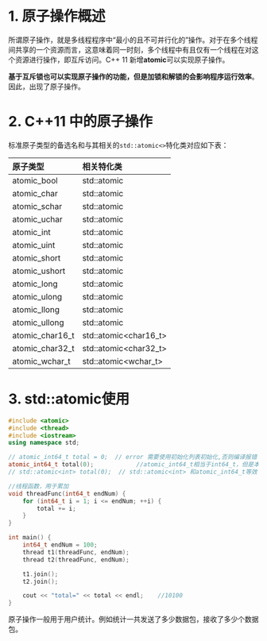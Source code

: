 # 1. 原子操作概述

所谓原子操作，就是多线程程序中“最小的且不可并行化的”操作。对于在多个线程间共享的一个资源而言，这意味着同一时刻，多个线程中有且仅有一个线程在对这个资源进行操作，即互斥访问。C++ 11 新增**atomic**可以实现原子操作。

**基于互斥锁也可以实现原子操作的功能，但是加锁和解锁的会影响程序运行效率**。因此，出现了原子操作。

# 2. C++11 中的原子操作

 标准原子类型的备选名和与其相关的`std::atomic<>`特化类对应如下表：

| 原子类型        | 相关特化类                      |
| :-------------- | :------------------------------ |
| atomic_bool     | std::atomic<bool>               |
| atomic_char     | std::atomic<char>               |
| atomic_schar    | std::atomic<signed char>        |
| atomic_uchar    | std::atomic<unsigned char>      |
| atomic_int      | std::atomic<int>                |
| atomic_uint     | std::atomic<unsigned>           |
| atomic_short    | std::atomic<short>              |
| atomic_ushort   | std::atomic<unsigned short>     |
| atomic_long     | std::atomic<long>               |
| atomic_ulong    | std::atomic<unsigned long>      |
| atomic_llong    | std::atomic<long long>          |
| atomic_ullong   | std::atomic<unsigned long long> |
| atomic_char16_t | std::atomic<char16_t>           |
| atomic_char32_t | std::atomic<char32_t>           |
| atomic_wchar_t  | std::atomic<wchar_t>            |

# 3. std::atomic使用

```c++
#include <atomic>
#include <thread>
#include <iostream>
using namespace std;

// atomic_int64_t total = 0;  // error 需要使用初始化列表初始化,否则编译报错
atomic_int64_t total(0); 			//atomic_int64_t相当于int64_t，但是本身就拥有原子性
// std::atomic<int> total(0);  // std::atomic<int> 和atomic_int64_t等效

//线程函数，用于累加
void threadFunc(int64_t endNum) {
	for (int64_t i = 1; i <= endNum; ++i) {
		total += i;
	}
}

int main() {
	int64_t endNum = 100;
	thread t1(threadFunc, endNum);
	thread t2(threadFunc, endNum);

	t1.join();
	t2.join();

	cout << "total=" << total << endl;    //10100
}
```

原子操作一般用于用户统计。例如统计一共发送了多少数据包，接收了多少个数据包。

